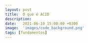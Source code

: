 ```yaml
---
layout: post
title:  O que é ACID
description: 
date:   2021-06-10 15:00:00 +0300
image:  'images/code_background.png'
tags: [fundamentos]
---
```



